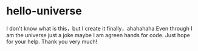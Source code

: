 # hello-universe
I don't know what is this，but I create it finally，ahahahaha
Even through I am the universe just a joke maybe I am agreen hands for code. Just hope for your help. Thank you very much!
